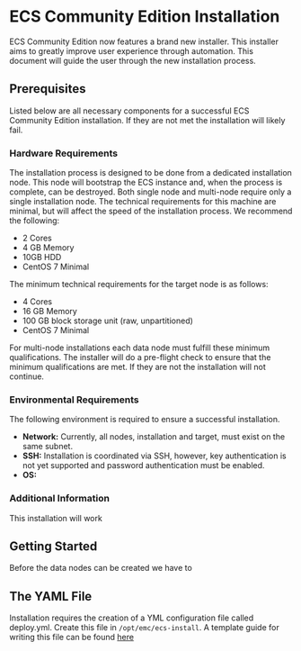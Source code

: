 # ECS Community Edition Installation

ECS Community Edition now features a brand new installer. This installer aims to greatly improve user experience through automation. This document will guide the user through the new installation process.

## Prerequisites

Listed below are all necessary components for a successful ECS Community Edition installation. If they are not met the installation will likely fail.

### Hardware Requirements

The installation process is designed to be done from a dedicated installation node. This node will bootstrap the ECS instance and, when the process is complete, can be destroyed. Both single node and multi-node require only a single installation node. The technical requirements for this machine are minimal, but will affect the speed of the installation process. We recommend the following:

* 2 Cores
* 4 GB Memory
* 10GB HDD
* CentOS 7 Minimal

 The minimum technical requirements for the target node is as follows:
 * 4 Cores
 * 16 GB Memory
 * 100 GB block storage unit (raw, unpartitioned)
 * CentOS 7 Minimal

 For multi-node installations each data node must fulfill these minimum qualifications. The installer will do a pre-flight check to ensure that the minimum qualifications are met. If they are not the installation will not continue. 

### Environmental Requirements

The following environment is required to ensure a successful installation. 

* **Network:** Currently, all nodes, installation and target, must exist on the same subnet.
* **SSH:** Installation is coordinated via SSH, however, key authentication is not yet supported and password authentication must be enabled.
* **OS:** 

### Additional Information

This installation will work

## Getting Started

Before the data nodes can be created we have to

## The YAML File
Installation requires the creation of a YML configuration file called deploy.yml. Create this file in `/opt/emc/ecs-install`. A template guide for writing this file can be found [here](docs/design/reference.deploy.yml)
